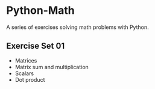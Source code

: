 # Python-Math

A series of exercises solving math problems with Python.

## Exercise Set 01

- Matrices
- Matrix sum and multiplication
- Scalars
- Dot product

